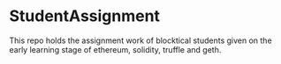# StudentAssignment
This repo holds the assignment work of blocktical students given on the early learning stage of ethereum, solidity, truffle and geth.
